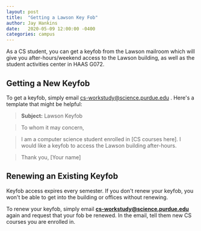 ```yaml
---
layout: post
title:  "Getting a Lawson Key Fob"
author: Jay Hankins
date:   2020-05-09 12:00:00 -0400
categories: campus
---
```


As a CS student, you can get a keyfob from the Lawson mailroom which will give you after-hours/weekend access to the Lawson building, as well as the student activities center in HAAS G072.

## Getting a New Keyfob
To get a keyfob, simply email cs-workstudy@science.purdue.edu . Here's a template that might be helpful:

> **Subject:** Lawson Keyfob

> To whom it may concern,

> I am a computer science student enrolled in [CS courses here]. I would like a keyfob to access the Lawson building after-hours.

> Thank you, [Your name]

## Renewing an Existing Keyfob

Keyfob access expires every semester. If you don't renew your keyfob, you won't be able to get into the building or offices without renewing.

To renew your keyfob, simply email **cs-workstudy@science.purdue.edu** again and request that your fob be renewed. In the email, tell them new CS courses you are enrolled in.